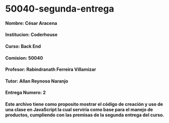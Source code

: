 # 50040-segunda-entrega

#### Nombre: César Aracena

#### Institucion: Coderhouse

#### Curso: Back End

#### Comision: 50040

#### Profesor: Rabindranath Ferreira Villamizar

#### Tutor: Allan Reynoso Naranjo

#### Entrega Numero: 2

#### Este archivo tiene como proposito mostrar el código de creación y uso de una clase en JavaScript la cual serviría como base para el manejo de productos, cumpliendo con las premisas de la segunda entrega del curso.
